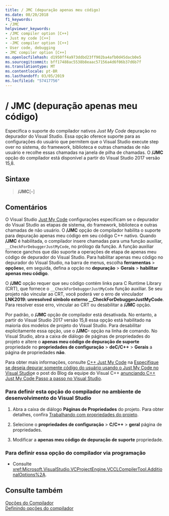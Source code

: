 ```yaml
---
title: / JMC (depuração apenas meu código)
ms.date: 08/20/2018
f1_keywords:
- /JMC
helpviewer_keywords:
- /JMC compiler option [C++]
- Just my code [C++]
- -JMC compiler option [C++]
- User code, debugging
- JMC compiler option [C++]
ms.openlocfilehash: d1950ff4a973ddbd23ff902ba4afb0d45dacb0e5
ms.sourcegitcommit: bff17488ac5538b8eaac57156a4d6f06b37d6b7f
ms.translationtype: MT
ms.contentlocale: pt-BR
ms.lasthandoff: 03/05/2019
ms.locfileid: "57417756"
---
```

# <a name="jmc-just-my-code-debugging"></a>/ JMC (depuração apenas meu código)

Especifica o suporte do compilador nativos *Just My Code* depuração no depurador do Visual Studio. Essa opção oferece suporte para as configurações do usuário que permitem que o Visual Studio execute step over no sistema, do framework, biblioteca e outras chamadas de não usuário e recolhe essas chamadas na janela de pilha de chamadas. O **/JMC** opção do compilador está disponível a partir do Visual Studio 2017 versão 15,8.

## <a name="syntax"></a>Sintaxe

> **/JMC**\[**-**]

## <a name="remarks"></a>Comentários

O Visual Studio [Just My Code](/visualstudio/debugger/just-my-code) configurações especificam se o depurador do Visual Studio as etapas de sistema, do framework, biblioteca e outras chamadas de não usuário. O **/JMC** opção de compilador habilita o suporte para depuração apenas meu código em seu código C++ nativo. Quando **/JMC** é habilitada, o compilador insere chamadas para uma função auxiliar, `__CheckForDebuggerJustMyCode`, no prólogo da função. A função auxiliar fornece ganchos que dão suporte a operações de etapa de apenas meu código de depurador do Visual Studio. Para habilitar apenas meu código no depurador do Visual Studio, na barra de menus, escolha **ferramentas** > **opções**e, em seguida, defina a opção no **depuração**  >  **Gerais** > **habilitar apenas meu código**.

O **/JMC** opção requer que seu código contém links para C Runtime Library (CRT), que fornece o `__CheckForDebuggerJustMyCode` função auxiliar. Se seu projeto não vincular ao CRT, você poderá ver o erro de vinculador **LNK2019: unresolved símbolo externo __CheckForDebuggerJustMyCode**. Para resolver esse erro, vincular ao CRT ou desabilitar a **/JMC** opção.

Por padrão, o **/JMC** opção de compilador está desativada. No entanto, a partir do Visual Studio 2017 versão 15,8 essa opção está habilitado na maioria dos modelos de projeto do Visual Studio. Para desabilitar explicitamente essa opção, use o **/JMC-** opção na linha de comando. No Visual Studio, abra a caixa de diálogo de páginas de propriedades do projeto e altere o **apenas meu código de depuração de suporte** propriedade no **propriedades de configuração** > **deC/C++**  >  **Gerais** a página de propriedades **não**.

Para obter mais informações, consulte [C++ Just My Code](/visualstudio/debugger/just-my-code#BKMK_C___Just_My_Code) na [Especifique se deseja depurar somente código do usuário usando o Just My Code no Visual Studio](/visualstudio/debugger/just-my-code)e o post do Blog da equipe do Visual C++ [anunciando C++ Just My Code Passo a passo no Visual Studio](https://blogs.msdn.microsoft.com/vcblog/2018/06/29/announcing-jmc-stepping-in-visual-studio/).

### <a name="to-set-this-compiler-option-in-the-visual-studio-development-environment"></a>Para definir esta opção do compilador no ambiente de desenvolvimento do Visual Studio

1. Abra a caixa de diálogo **Páginas de Propriedades** do projeto. Para obter detalhes, confira [Trabalhando com propriedades do projeto](../../ide/working-with-project-properties.md).

1. Selecione o **propriedades de configuração** > **C/C++** > **geral** página de propriedades.

1. Modificar a **apenas meu código de depuração de suporte** propriedade.

### <a name="to-set-this-compiler-option-programmatically"></a>Para definir essa opção do compilador via programação

- Consulte <xref:Microsoft.VisualStudio.VCProjectEngine.VCCLCompilerTool.AdditionalOptions%2A>.

## <a name="see-also"></a>Consulte também

[Opções do Compilador](../../build/reference/compiler-options.md)<br/>
[Definindo opções do compilador](../../build/reference/setting-compiler-options.md)<br/>
